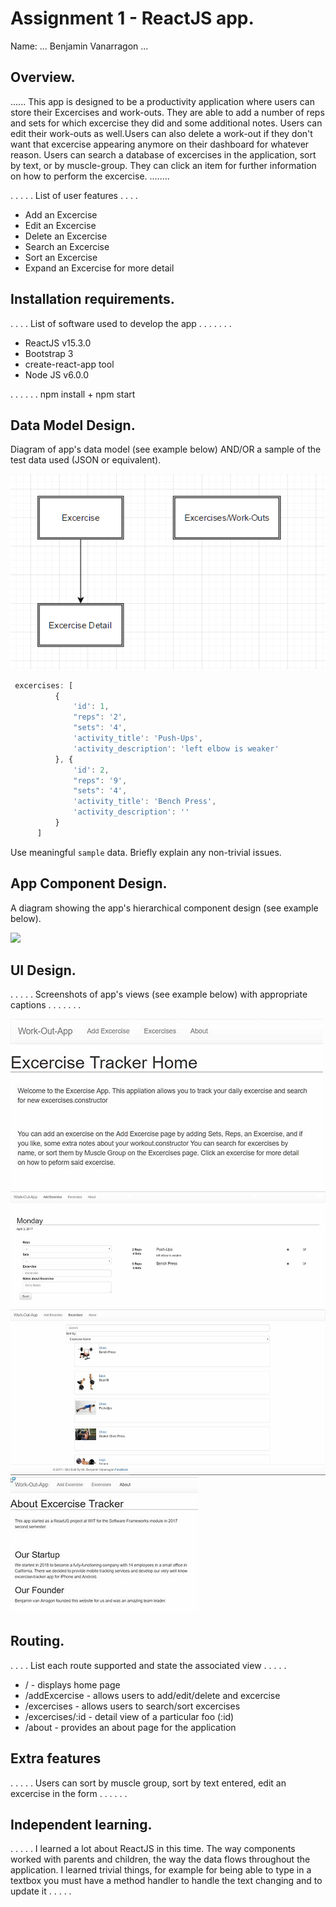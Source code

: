 # Assignment 1 - ReactJS app.


Name: ... Benjamin Vanarragon ...

## Overview.
...... This app is designed to be a productivity application where users can store their Excercises and work-outs. They are able to add a number of reps and sets for which excercise they did and some additional notes. Users can edit their work-outs as well.Users can also delete a work-out if they don't want that excercise appearing anymore on their dashboard for whatever reason. Users can search a database of excercises in the application, sort by text, or by muscle-group. They can click an item for further information on how to perform the excercise.  ........


 . . . . . List of user features  . . . . 
 
 + Add an Excercise
 + Edit an Excercise
 + Delete an Excercise
 + Search an Excercise
 + Sort an Excercise
 + Expand an Excercise for more detail

## Installation requirements.
. . . .  List of software used to develop the app . . . . . . . 
+ ReactJS v15.3.0
+ Bootstrap 3
+ create-react-app tool
+ Node JS v6.0.0
 

. . . . . . npm install + npm start

## Data Model Design.

Diagram of app's data model (see example below) AND/OR a sample of the test data used (JSON or equivalent).

!["Data Model"](./model.png)


```javascript
 excercises: [
          {
              'id': 1,
              "reps": '2',
              "sets": '4',
              'activity_title': 'Push-Ups',
              'activity_description': 'left elbow is weaker'
          }, {
              'id': 2,
              "reps": '9',
              "sets": '4',
              'activity_title': 'Bench Press',
              'activity_description': ''
          }
      ]
```



Use meaningful `sample` data. Briefly explain any non-trivial issues.

## App Component Design.

A diagram showing the app's hierarchical component design (see example below). 

![][image2]

## UI Design.

. . . . . Screenshots of app's views (see example below) with appropriate captions . . . . . . . 

!["Home Page"](./home.jpg )
!["Add Excercise Page"](./addExcercise.jpg "Add Excercise Page" )
!["Search Excercise Page"](./searchExcercise.jpg "Search Excercise Page")
!["About Page"](./about.jpg "About Page")


## Routing.
. . . . List each route supported and state the associated view . . . . . 

+ / - displays home page
+ /addExcercise - allows users to add/edit/delete and excercise
+ /excercises - allows users to search/sort excercises
+ /excercises/:id - detail view of a particular foo (:id)
+ /about - provides an about page for the application

## Extra features

. . . . . Users can sort by muscle group, sort by text entered, edit an excercise in the form . . . . . .  

## Independent learning.

. . . . . I learned a lot about ReactJS in this time. The way components worked with parents and children, the way the data flows throughout the application. I learned trivial things, for example for being able to type in a textbox you must have a method handler to handle the text changing and to update it  . . . . .  



[image1]: ./model.png
[image2]: ./design.jpg
